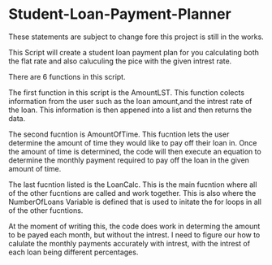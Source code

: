 # Student-Loan-Payment-Planner
These statements are subject to change fore this project is still in the works.

This Script will create a student loan payment plan for you calculating both the flat rate and also caluculing the pice with the given intrest rate.

There are 6 functions in this script. 

The first function in this script is the AmountLST. This function colects information from the user such as the loan amount,and the intrest rate of the loan. This information is then appened into a list and then returns the data. 

The second fucntion is AmountOfTime. This fucntion lets the user determine the amount of time they would like to pay off their loan in. Once the amount of time is determined, the code will then execute an equation to determine the monthly payment required to pay off the 
loan in the given amount of time. 

The last fucntion listed is the LoanCalc. This is the main fucntion where all of the other fucntions are called and work together. This is also where the NumberOfLoans Variable is defined that is used to initate the for loops in all of the other fucntions. 

At the moment of writing this, the code does work in determing the amount to be payed each month, but without the intrest. I need to figure our how to calulate the monthly payments accurately with intrest, with the intrest of each loan being different percentages. 
